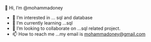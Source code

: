 👋 Hi, I’m @mohammadoney
- 👀 I’m interested in ... sql and database
- 🌱 I’m currently learning ...sql
- 💞️ I’m looking to collaborate on ...sql related project.
- 📫 How to reach me ...my email is mohammadoney@gmail.com

<!---
mohammadoney/mohammadoney is a ✨ special ✨ repository because its `README.md` (this file) appears on your GitHub profile.
You can click the Preview link to take a look at your changes.
--->
